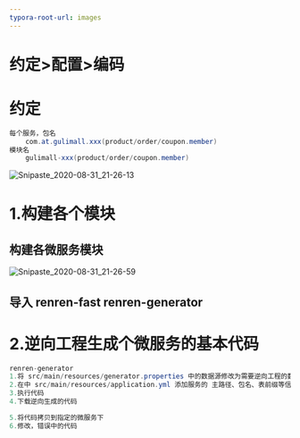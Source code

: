 ```yaml
---
typora-root-url: images
---
```


# 约定>配置>编码

# 约定

```java
每个服务，包名
	com.at.gulimall.xxx(product/order/coupon.member)
模块名
	gulimall-xxx(product/order/coupon.member)
```

![Snipaste_2020-08-31_21-26-13](Snipaste_2020-08-31_21-26-13.jpg)

# 1.构建各个模块

## 构建各微服务模块

![Snipaste_2020-08-31_21-26-59](Snipaste_2020-08-31_21-26-59.jpg)

## 导入 renren-fast renren-generator



# 2.逆向工程生成个微服务的基本代码

```java
renren-generator
1.将 src/main/resources/generator.properties 中的数据源修改为需要逆向工程的数据库
2.在中 src/main/resources/application.yml 添加服务的 主路径、包名、表前缀等信息
3.执行代码 
4.下载逆向生成的代码

5.将代码拷贝到指定的微服务下
6.修改，错误中的代码


```

